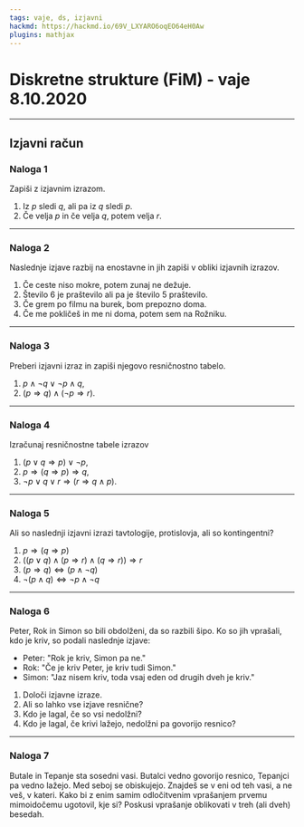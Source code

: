```yaml
---
tags: vaje, ds, izjavni
hackmd: https://hackmd.io/69V_LXYARO6oqEO64eH0Aw
plugins: mathjax
---
```

# Diskretne strukture (FiM) - vaje 8.10.2020

---

## Izjavni račun

### Naloga 1

Zapiši z izjavnim izrazom.

1. Iz $p$ sledi $q$, ali pa iz $q$ sledi $p$.
2. Če velja $p$ in če velja $q$, potem velja $r$.

---

### Naloga 2

Naslednje izjave razbij na enostavne in jih zapiši v obliki izjavnih izrazov.

1. Če ceste niso mokre, potem zunaj ne dežuje.
2. Število 6 je praštevilo ali pa je število 5 praštevilo.
3. Če grem po filmu na burek, bom prepozno doma.
4. Če me pokličeš in me ni doma, potem sem na Rožniku.

---

### Naloga 3

Preberi izjavni izraz in zapiši njegovo resničnostno tabelo.

1. $p \wedge \lnot q \vee \lnot p \wedge q$,
2. $(p \Rightarrow q) \wedge (\lnot p \Rightarrow r)$.

---

### Naloga 4

Izračunaj resničnostne tabele izrazov

1. $(p \vee q \Rightarrow p) \vee \lnot p$,
2. $p \Rightarrow (q \Rightarrow p) \Rightarrow q$,
3. $\lnot{}p\lor{}q\lor{}r\Rightarrow{}(r\Rightarrow{}q\land{}p)$.

---

### Naloga 5

Ali so naslednji izjavni izrazi tavtologije, protislovja, ali so kontingentni?

1. $p\Rightarrow(q\Rightarrow p)$
2. $((p\vee q)\wedge(p\Rightarrow r)\wedge(q\Rightarrow r))\Rightarrow r$
3. $(p\Rightarrow q)\iff (p\wedge\lnot q)$
4. $\lnot(p\wedge q)\iff \lnot p\wedge\lnot q$

---

### Naloga 6

Peter, Rok in Simon so bili obdolženi, da so razbili šipo. Ko so jih vprašali, kdo je kriv, so podali naslednje izjave:

* Peter: "Rok je kriv, Simon pa ne."
* Rok: "Če je kriv Peter, je kriv tudi Simon."
* Simon: "Jaz nisem kriv, toda vsaj eden od drugih dveh je kriv."

1. Določi izjavne izraze.
2. Ali so lahko vse izjave resnične?
3. Kdo je lagal, če so vsi nedolžni?
4. Kdo je lagal, če krivi lažejo, nedolžni pa govorijo resnico?

---

### Naloga 7

Butale in Tepanje sta sosedni vasi. Butalci vedno govorijo resnico, Tepanjci pa vedno lažejo. Med seboj se obiskujejo. Znajdeš se v eni od teh vasi, a ne veš, v kateri. Kako bi z enim samim odločitvenim vprašanjem prvemu mimoidočemu ugotovil, kje si? Poskusi vprašanje oblikovati v treh (ali dveh) besedah.